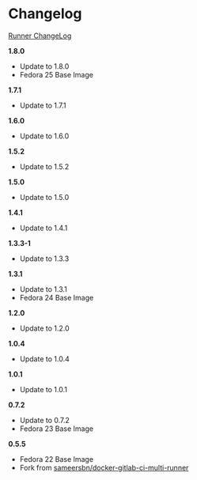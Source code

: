 # Changelog

[Runner ChangeLog](https://gitlab.com/gitlab-org/gitlab-ci-multi-runner/blob/master/CHANGELOG.md)

**1.8.0**
  - Update to 1.8.0
  - Fedora 25 Base Image

**1.7.1**
  - Update to 1.7.1

**1.6.0**
  - Update to 1.6.0

**1.5.2**
  - Update to 1.5.2

**1.5.0**
 - Update to 1.5.0

**1.4.1**
 - Update to 1.4.1

**1.3.3-1**
 - Update to 1.3.3

**1.3.1**
 - Update to 1.3.1
 - Fedora 24 Base Image

**1.2.0**
 - Update to 1.2.0

**1.0.4**
 - Update to 1.0.4

**1.0.1**
 - Update to 1.0.1

**0.7.2**
 - Update to 0.7.2
 - Fedora 23 Base Image

**0.5.5**
 - Fedora 22 Base Image
 - Fork from [sameersbn/docker-gitlab-ci-multi-runner](https://github.com/sameersbn/docker-gitlab-ci-multi-runner)
